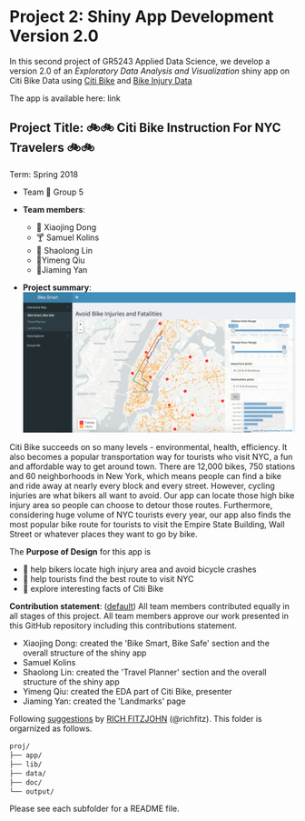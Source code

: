 # Project 2: Shiny App Development Version 2.0


In this second project of GR5243 Applied Data Science, we develop a version 2.0 of an *Exploratory Data Analysis and Visualization* shiny app on Citi Bike Data using [Citi Bike](https://data.cityofnewyork.us/NYC-BigApps/Citi-Bike-System-Data/vsnr-94wk) and [Bike Injury Data](http://www.nyc.gov/html/dot/html/about/vz_datafeeds.shtml)

The app is available here: link

## Project Title:   :bike::bike:  Citi Bike Instruction For NYC Travelers  :bike::bike:
Term: Spring 2018

+ Team :bicyclist: Group 5 
+ **Team members**: 
	+ :beers: Xiaojing Dong
	+ :cocktail: Samuel Kolins
	+ :beer: Shaolong Lin
	+ :tea:Yimeng Qiu
	+ :tropical_drink:Jiaming Yan

+ **Project summary**: 
![image](figs/screenshot.png)

Citi Bike succeeds on so many levels - environmental, health, efficiency. It also becomes a popular transportation way for tourists who visit NYC, a fun and affordable way to get around town. There are 12,000 bikes, 750 stations and 60 neighborhoods in New York, which means people can find a bike and ride away at nearly every block and every street. However, cycling injuries are what bikers all want to avoid. Our app can locate those high bike injury area so people can choose to detour those routes. Furthermore, considering huge volume of NYC tourists every year, our app also finds the most popular bike route for tourists to visit the Empire State Building, Wall Street or whatever places they want to go by bike.

The **Purpose of Design** for this app is 
- :strawberry: help bikers locate high injury area and avoid bicycle crashes
- :watermelon: help tourists find the best route to visit NYC
- :banana: explore interesting facts of Citi Bike


**Contribution statement**: ([default](doc/a_note_on_contributions.md)) All team members contributed equally in all stages of this project. All team members approve our work presented in this GitHub repository including this contributions statement. 

+ Xiaojing Dong: created the 'Bike Smart, Bike Safe' section and the overall structure of the shiny app
+ Samuel Kolins
+ Shaolong Lin: created the 'Travel Planner' section and the overall structure of the shiny app
+ Yimeng Qiu: created the EDA part of Citi Bike, presenter 
+ Jiaming Yan: created the 'Landmarks' page 


Following [suggestions](http://nicercode.github.io/blog/2013-04-05-projects/) by [RICH FITZJOHN](http://nicercode.github.io/about/#Team) (@richfitz). This folder is orgarnized as follows.


```
proj/
├── app/
├── lib/
├── data/
├── doc/
└── output/
```

Please see each subfolder for a README file.

